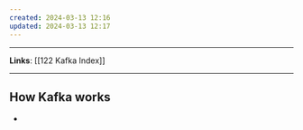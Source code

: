 ```yaml
---
created: 2024-03-13 12:16
updated: 2024-03-13 12:17
---
```

---
**Links**: [[122 Kafka Index]]

---
## How Kafka works
- 
